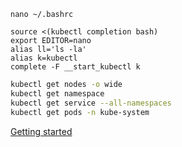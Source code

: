 ```
nano ~/.bashrc

source <(kubectl completion bash)
export EDITOR=nano
alias ll='ls -la'
alias k=kubectl
complete -F __start_kubectl k
```

```bash
kubectl get nodes -o wide
kubectl get namespace
kubectl get service --all-namespaces
kubectl get pods -n kube-system
```

[Getting started](https://github.com/kubernetes-sigs/kubespray/blob/master/docs/getting_started/getting-started.md)
